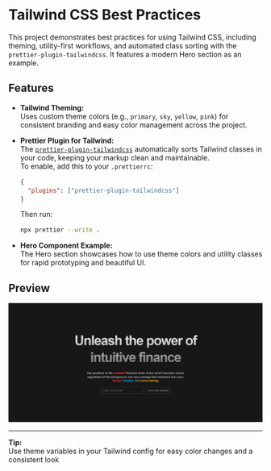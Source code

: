 # Tailwind CSS Best Practices

This project demonstrates best practices for using Tailwind CSS, including theming, utility-first workflows, and automated class sorting with the `prettier-plugin-tailwindcss`. It features a modern Hero section as an example.

## Features

- **Tailwind Theming:**  
  Uses custom theme colors (e.g., `primary`, `sky`, `yellow`, `pink`) for consistent branding and easy color management across the project.

- **Prettier Plugin for Tailwind:**  
  The [`prettier-plugin-tailwindcss`](https://github.com/tailwindlabs/prettier-plugin-tailwindcss) automatically sorts Tailwind classes in your code, keeping your markup clean and maintainable.  
  To enable, add this to your `.prettierrc`:

  ```json
  {
    "plugins": ["prettier-plugin-tailwindcss"]
  }
  ```

  Then run:

  ```sh
  npx prettier --write .
  ```

- **Hero Component Example:**  
  The Hero section showcases how to use theme colors and utility classes for rapid prototyping and beautiful UI.

## Preview

![Hero Preview](public/image.png)

---

**Tip:**  
Use theme variables in your Tailwind config for easy color changes and a consistent look
